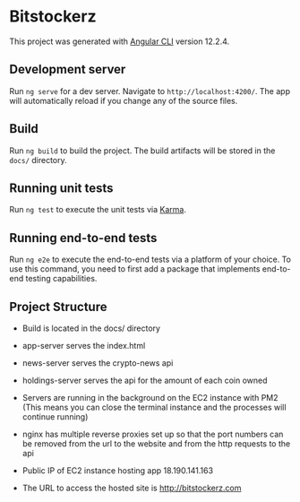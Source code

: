# Bitstockerz

This project was generated with [Angular CLI](https://github.com/angular/angular-cli) version 12.2.4.

## Development server

Run `ng serve` for a dev server. Navigate to `http://localhost:4200/`. The app will automatically reload if you change any of the source files.

## Build

Run `ng build` to build the project. The build artifacts will be stored in the `docs/` directory.

## Running unit tests

Run `ng test` to execute the unit tests via [Karma](https://karma-runner.github.io).

## Running end-to-end tests

Run `ng e2e` to execute the end-to-end tests via a platform of your choice. To use this command, you need to first add a package that implements end-to-end testing capabilities.

## Project Structure 

- Build is located in the docs/ directory
- app-server serves the index.html
- news-server serves the crypto-news api
- holdings-server serves the api for the amount of each coin owned
- Servers are running in the background on the EC2 instance with PM2 (This means you can close the terminal instance and the processes will continue running)
- nginx has multiple reverse proxies set up so that the port numbers can be removed from the url to the website and from the http requests to the api

- Public IP of EC2 instance hosting app 18.190.141.163
- The URL to access the hosted site is http://bitstockerz.com
